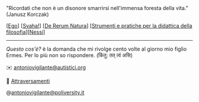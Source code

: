 <link rel="stylesheet" href="./assets/style.css">

<div class="callout">
"Ricordati che non è un disonore smarrirsi nell'immensa foresta della vita." (Janusz Korczak)
</div>
<p></p>
[<a href="https://antonio-vigilante.github.io/ego">Ego</a>] [<a href="https://antonio-vigilante.github.io/svaha/">Svaha!</a>] [<a href="https://antonio-vigilante.github.io/lucrezio">De Rerum Natura</a>] [<a href="https://antonio-vigilante.github.io/filosofia">Strumenti e pratiche per la didattica della filosofia</a>][<a href="https://antonio-vigilante.github.io/svaha/">Nessi</a>]

<p></p>  

---
 _Questo cos'è?_ è la domanda che mi rivolge cento volte al giorno mio figlio Ermes. Per lo più non so rispondere. (किंतु: तत् त्वं असि)
 
✉️ antoniovigilante@autistici.org

📄 [Attraversamenti](http://www.attraversamenti.info)

@antoniovigilante@poliversity.it


